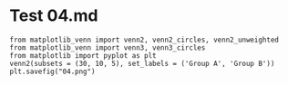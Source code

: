 # Test 04.md

```{.run cmd="python" in="script" out="image" img="04.png"}
from matplotlib_venn import venn2, venn2_circles, venn2_unweighted
from matplotlib_venn import venn3, venn3_circles
from matplotlib import pyplot as plt
venn2(subsets = (30, 10, 5), set_labels = ('Group A', 'Group B'))
plt.savefig("04.png")
```